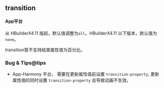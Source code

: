 ## transition


<!-- CSSJSON.transition.description -->

<!-- CSSJSON.transition.syntax -->

<!-- CSSJSON.transition.values -->

#### App平台
从 HBuilderX4.11 版起，默认值调整为`all`。HBuilderX4.11 以下版本，默认值为`none`。

transition暂不支持结束属性值为百分比。

<!-- CSSJSON.transition.defaultValue -->

<!-- CSSJSON.transition.unixTags -->

<!-- CSSJSON.transition.compatibility -->

<!-- CSSJSON.transition.example -->

<!-- CSSJSON.transition.reference -->

### Bug & Tips@tips

- App-Harmony 平台， 需要在更新属性值前设置 `transition-property`, 更新属性值的同时设置 `transition-property` 会导致动画不生效。
